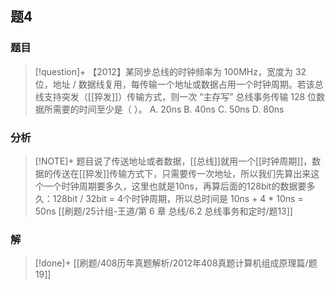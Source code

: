 ## 题4
### 题目
> [!question]+
> 【2012】某同步总线的时钟频率为 100MHz，宽度为 32 位，地址 / 数据线复用，每传输一个地址或数据占用一个时钟周期。若该总线支持突发（[[猝发]]）传输方式，则一次 “主存写” 总线事务传输 128 位数据所需要的时间至少是（ ）。
> A. 20ns
> B. 40ns
> C. 50ns
> D. 80ns
### 分析
> [!NOTE]+
> 题目说了传送地址或者数据，[[总线]]就用一个[[时钟周期]]，数据的传送在[[猝发]]传输方式下，只需要传一次地址，所以我们先算出来这个一个时钟周期要多久，这里也就是10ns，再算后面的128bit的数据要多久：128bit / 32bit = 4个时钟周期，所以总时间是 10ns + 4 * 10ns = 50ns
> [[刷题/25计组-王道/第 6 章 总线/6.2 总线事务和定时/题13]]
### 解
> [!done]+
> [[刷题/408历年真题解析/2012年408真题计算机组成原理篇/题19]]